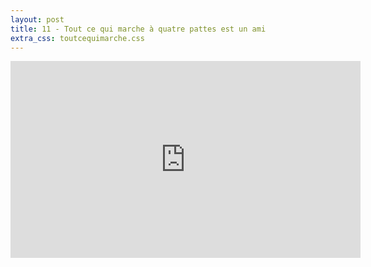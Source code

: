 ```yaml
---
layout: post
title: 11 - Tout ce qui marche à quatre pattes est un ami 
extra_css: toutcequimarche.css
---
```


<iframe width="560" height="315" src="https://www.youtube.com/embed/W6GDil0rGls" frameborder="0" allowfullscreen></iframe>